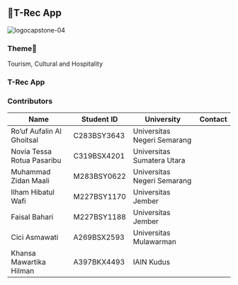 ## **🦖T-Rec App**
![logocapstone-04](https://github.com/T-Rec-Tourism-Recommendation/.github/assets/93929934/4f214922-74ca-4cf0-97dc-c93c29278cdf)

### Theme🌴

Tourism, Cultural and Hospitality

### T-Rec App

### Contributors

| Name | Student ID | University | Contact |
| --- | --- | --- | --- |
| Ro’uf Aufalin Al Ghoitsal | C283BSY3643 | Universitas Negeri Semarang |  |
| Novia Tessa Rotua Pasaribu | C319BSX4201 | Universitas Sumatera Utara |  |
| Muhammad Zidan Maali | M283BSY0622 | Universitas Negeri Semarang |  |
| Ilham Hibatul Wafi | M227BSY1170  | Universitas Jember |  |
| Faisal Bahari | M227BSY1188 | Universitas Jember |  |
| Cici Asmawati | A269BSX2593 | Universitas Mulawarman |  |
| Khansa Mawartika Hilman | A397BKX4493 | IAIN Kudus |  |
